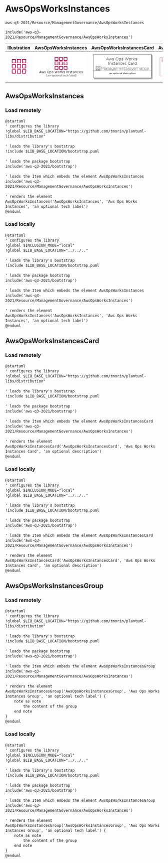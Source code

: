 # AwsOpsWorksInstances


```text
aws-q3-2021/Resource/ManagementGovernance/AwsOpsWorksInstances
```

```text
include('aws-q3-2021/Resource/ManagementGovernance/AwsOpsWorksInstances')
```



| Illustration | AwsOpsWorksInstances | AwsOpsWorksInstancesCard | AwsOpsWorksInstancesGroup |
| :---: | :---: | :---: | :---: |
| ![illustration for Illustration](../../../aws-q3-2021/Resource/ManagementGovernance/AwsOpsWorksInstances.png) | ![illustration for AwsOpsWorksInstances](../../../aws-q3-2021/Resource/ManagementGovernance/AwsOpsWorksInstances.Local.png) | ![illustration for AwsOpsWorksInstancesCard](../../../aws-q3-2021/Resource/ManagementGovernance/AwsOpsWorksInstancesCard.Local.png) | ![illustration for AwsOpsWorksInstancesGroup](../../../aws-q3-2021/Resource/ManagementGovernance/AwsOpsWorksInstancesGroup.Local.png) |




## AwsOpsWorksInstances

### Load remotely
```plantuml
@startuml
' configures the library
!global $LIB_BASE_LOCATION="https://github.com/tmorin/plantuml-libs/distribution"

' loads the library's bootstrap
!include $LIB_BASE_LOCATION/bootstrap.puml

' loads the package bootstrap
include('aws-q3-2021/bootstrap')

' loads the Item which embeds the element AwsOpsWorksInstances
include('aws-q3-2021/Resource/ManagementGovernance/AwsOpsWorksInstances')

' renders the element
AwsOpsWorksInstances('AwsOpsWorksInstances', 'Aws Ops Works Instances', 'an optional tech label')
@enduml
```

### Load locally
```plantuml
@startuml
' configures the library
!global $INCLUSION_MODE="local"
!global $LIB_BASE_LOCATION="../../.."

' loads the library's bootstrap
!include $LIB_BASE_LOCATION/bootstrap.puml

' loads the package bootstrap
include('aws-q3-2021/bootstrap')

' loads the Item which embeds the element AwsOpsWorksInstances
include('aws-q3-2021/Resource/ManagementGovernance/AwsOpsWorksInstances')

' renders the element
AwsOpsWorksInstances('AwsOpsWorksInstances', 'Aws Ops Works Instances', 'an optional tech label')
@enduml
```

## AwsOpsWorksInstancesCard

### Load remotely
```plantuml
@startuml
' configures the library
!global $LIB_BASE_LOCATION="https://github.com/tmorin/plantuml-libs/distribution"

' loads the library's bootstrap
!include $LIB_BASE_LOCATION/bootstrap.puml

' loads the package bootstrap
include('aws-q3-2021/bootstrap')

' loads the Item which embeds the element AwsOpsWorksInstancesCard
include('aws-q3-2021/Resource/ManagementGovernance/AwsOpsWorksInstances')

' renders the element
AwsOpsWorksInstancesCard('AwsOpsWorksInstancesCard', 'Aws Ops Works Instances Card', 'an optional description')
@enduml
```

### Load locally
```plantuml
@startuml
' configures the library
!global $INCLUSION_MODE="local"
!global $LIB_BASE_LOCATION="../../.."

' loads the library's bootstrap
!include $LIB_BASE_LOCATION/bootstrap.puml

' loads the package bootstrap
include('aws-q3-2021/bootstrap')

' loads the Item which embeds the element AwsOpsWorksInstancesCard
include('aws-q3-2021/Resource/ManagementGovernance/AwsOpsWorksInstances')

' renders the element
AwsOpsWorksInstancesCard('AwsOpsWorksInstancesCard', 'Aws Ops Works Instances Card', 'an optional description')
@enduml
```

## AwsOpsWorksInstancesGroup

### Load remotely
```plantuml
@startuml
' configures the library
!global $LIB_BASE_LOCATION="https://github.com/tmorin/plantuml-libs/distribution"

' loads the library's bootstrap
!include $LIB_BASE_LOCATION/bootstrap.puml

' loads the package bootstrap
include('aws-q3-2021/bootstrap')

' loads the Item which embeds the element AwsOpsWorksInstancesGroup
include('aws-q3-2021/Resource/ManagementGovernance/AwsOpsWorksInstances')

' renders the element
AwsOpsWorksInstancesGroup('AwsOpsWorksInstancesGroup', 'Aws Ops Works Instances Group', 'an optional tech label') {
    note as note
        the content of the group
    end note
}
@enduml
```

### Load locally
```plantuml
@startuml
' configures the library
!global $INCLUSION_MODE="local"
!global $LIB_BASE_LOCATION="../../.."

' loads the library's bootstrap
!include $LIB_BASE_LOCATION/bootstrap.puml

' loads the package bootstrap
include('aws-q3-2021/bootstrap')

' loads the Item which embeds the element AwsOpsWorksInstancesGroup
include('aws-q3-2021/Resource/ManagementGovernance/AwsOpsWorksInstances')

' renders the element
AwsOpsWorksInstancesGroup('AwsOpsWorksInstancesGroup', 'Aws Ops Works Instances Group', 'an optional tech label') {
    note as note
        the content of the group
    end note
}
@enduml
```

